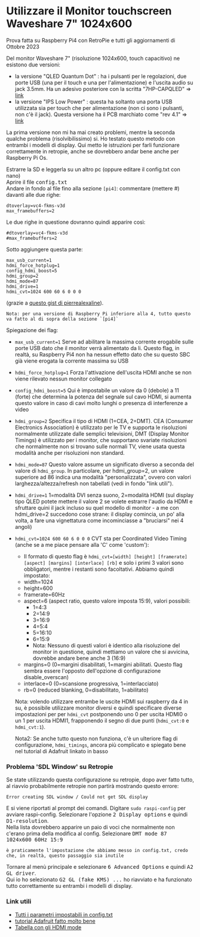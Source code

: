 # Utilizzare il Monitor touchscreen Waveshare 7" 1024x600

Prova fatta su Raspberry Pi4 con RetroPie e tutti gli aggiornamenti di Ottobre 2023

Del monitor Waveshare 7" (risoluzione 1024x600, touch capacitivo) ne esistono due versioni:  

- la versione "QLED Quantum Dot" : ha i pulsanti per le regolazioni, due porte USB (una per il touch e una per l'alimentazione) e l'uscita audio su jack 3.5mm. Ha un adesivo posteriore con la scritta "7HP-CAPQLED" => [link](https://www.waveshare.com/7hp-capqled.htm)
- la versione "IPS Low Power" : questa ha soltanto una porta USB utilizzata sia per touch che per alimentazione (non ci sono i pulsanti, non c'è il jack). Questa versione ha il PCB marchiato come "rev 4.1" => [link](https://www.waveshare.com/7inch-hdmi-lcd-c.htm)

La prima versione non mi ha mai creato problemi, mentre la seconda qualche problema (risolvibilissimo) si. Ho testato questo metodo con entrambi i modelli di display.  Qui metto le istruzioni per farli funzionare correttamente in retropie, anche se dovrebbero andar bene anche per Raspberry Pi Os.  
  
Estrarre la SD e leggerla su un altro pc (oppure editare il config.txt con nano)  
Aprire il file <kbd>config.txt</kbd>    
Andare in fondo al file fino alla sezione `[pi4]`: commentare (mettere #) davanti alle due righe:  

```
dtoverlay=vc4-fkms-v3d
max_framebuffers=2
```  

Le due righe in questione dovranno quindi apparire così:  

```
#dtoverlay=vc4-fkms-v3d
#max_framebuffers=2
```

Sotto aggiungere questa parte:  

```
max_usb_current=1  
hdmi_force_hotplug=1  
config_hdmi_boost=5  
hdmi_group=2  
hdmi_mode=87  
hdmi_drive=1  
hdmi_cvt=1024 600 60 6 0 0 0
```   

(grazie a [questo gist di pierrealexaline](https://gist.github.com/pierrealexaline/0aa6d38ccdcf6cb21fc4c22387a413be)).  

    Nota: per una versione di Raspberry Pi inferiore alla 4, tutto questo va fatto al di sopra della sezione `[pi4]`
  
Spiegazione dei flag:  
- `max_usb_current=1` Serve ad abilitare la massima corrente erogabile sulle porte USB dato che il monitor verrà alimentato da li. Questo flag, in realtà, su Raspberry Pi4 non ha nessun effetto dato che su questo SBC già viene erogata la corrente massima su USB
- `hdmi_force_hotplug=1` Forza l'attivazione dell'uscita HDMI anche se non viene rilevato nessun monitor collegato
- `config_hdmi_boost=5` Qui è impostabile un valore da 0 (debole) a 11 (forte) che determina la potenza del segnale sul cavo HDMI, si aumenta questo valore in caso di cavi molto lunghi o presenza di interferenze a video
- `hdmi_group=2` Specifica il tipo di HDMI (1=CEA, 2=DMT). CEA (Consumer Electronics Association) è utilizzato per le TV e supporta le risoluzioni normalmente utilizzate dalle semplici televisioni, DMT (Display Monitor Timings) è utilizzato per i monitor, che supportano svariate risoluzioni che normalmente non si trovano sulle normali TV, viene usata questa modalità anche per risoluzioni non standard.
- `hdmi_mode=87` Questo valore assume un significato diverso a seconda del valore di `hdmi_group`. In particolare, per hdmi_group=2, un valore superiore ad 86 indica una modalità "personalizzata", ovvero con valori larghezza/altezza/refresh non tabellati (vedi in fondo "link utili").
- `hdmi_drive=1`  1=modalità DVI senza suono, 2=modalità HDMI (sul display tipo QLED potete mettere il valore 2 se volete estrarre l'audio da HDMI e sfruttare quini il jack incluso su quel modello di monitor - a me con hdmi_drive=2 succedono cose strane: il display comincia, un po' alla volta, a fare una vignettatura come incominciasse a "bruciarsi" nei 4 angoli)
- `hdmi_cvt=1024 600 60 6 0 0 0` CVT sta per Coordinated Video Timing (anche se a me piace pensare alla 'C' come 'custom'):
    - Il formato di questo flag è `hdmi_cvt=[width] [height] [framerate] [aspect] [margins] [interlace] [rb]` e solo i primi 3 valori sono obbligatori, mentre i restanti sono facoltativi. Abbiamo quindi impostato:
    -  width=1024
    -  height=600
    -  framerate=60Hz
    -  aspect=6 (aspect ratio, questo valore imposta 15:9), valori possibili:
        -  1=4:3
        -  2=14:9
        -  3=16:9
        -  4=5:4
        -  5=16:10
        -  6=15:9
        -  Nota: Nessuno di questi valori è identico alla risoluzione del monitor in questione, quindi mettiamo un valore che si avvicina, dovrebbe andare bene anche 3 (16:9)
    -  margins=0 (0=margini disabilitati, 1=margini abilitati. Questo flag sembra essere l'opposto dell'opzione di configurazione disable_overscan)
    -  interlace=0 (0=scansione progressiva, 1=interlacciato)
    -  rb=0 (reduced blanking, 0=disabilitato, 1=abilitato)

    Nota: volendo utilizzare entrambe le uscite HDMI sui raspberry da 4 in su, è possibile utilizzare monitor diversi e quindi specificare diverse impostazioni per per `hdmi_cvt` postponendo uno 0 per uscita HDMI0 o un 1 per uscita HDMI1, frapponendo il segno di due punti (`hdmi_cvt:0` e `hdmi_cvt:1`).

    Nota2: Se anche tutto questo non funziona, c'è un ulteriore flag di configurazione, `hdmi_timings`, ancora più complicato e spiegato bene nel tutorial di Adafruit linkato in basso

### Problema 'SDL Window' su Retropie
Se state utilizzando questa configurazione su retropie, dopo aver fatto tutto, al riavvio probabilmente retropie non partirà mostrando questo errore:  

`Error creating SDL window / Could not get SDL display`  

E si viene riportati al prompt dei comandi. Digitare `sudo raspi-config`  per avviare raspi-config.
Selezionare l'opzione <kbd>2 Display options</kbd> e quindi <kbd>D1-resolution</kbd>.  
Nella lista dovrebbero apparire un paio di voci che normalmente non c'erano prima della modifica al config. Selezionare <kbd>DMT mode 87 1024x600 60Hz 15:9</kbd>

    è praticamente l'impostazione che abbiamo messo in config.txt, credo che, in realtà, questo passaggio sia inutile

Tornare al menù principale e selezionare <kbd>6 Advanced Options</kbd> e quindi <kbd>A2 GL driver</kbd>.   
Qui io ho selezionato <kbd>G2 GL (fake KMS) ...</kbd> ho riavviato e ha funzionato tutto correttamente su entrambi i modelli di display.

### Link utili
- [Tutti i parametri impostabili in config.txt](https://elinux.org/RPi_Configuration)
- [tutorial Adafruit fatto molto bene](https://learn.adafruit.com/using-weird-displays-with-raspberry-pi/everything-else)
- [Tabella con gli HDMI mode](https://onlinelibrary.wiley.com/doi/pdf/10.1002/9781119415572.app3)
